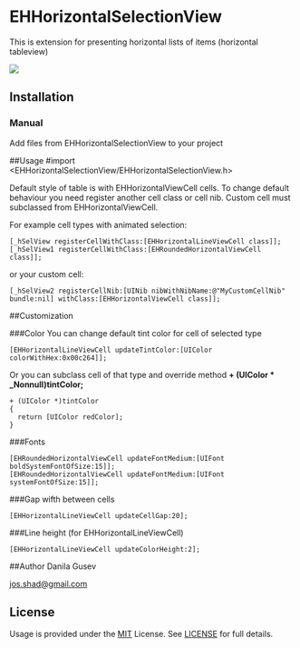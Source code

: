 # EHHorizontalSelectionView

This is extension for presenting horizontal lists of items (horizontal tableview)

<img src="https://josshad.github.io/EHHorizontalSelectionView/EHSelView.gif">

## Installation
### Manual
Add files from EHHorizontalSelectionView  to your project 

##Usage
	#import <EHHorizontalSelectionView/EHHorizontalSelectionView.h>

Default style of table is with EHHorizontalViewCell cells. To change default behaviour you need register another cell class or cell nib. Custom cell must subclassed from EHHorizontalViewCell.

For example cell types with animated selection:

	[_hSelView registerCellWithClass:[EHHorizontalLineViewCell class]];
	[_hSelView1 registerCellWithClass:[EHRoundedHorizontalViewCell class]];
	
or your custom cell:

	[_hSelView2 registerCellNib:[UINib nibWithNibName:@"MyCustomCellNib" bundle:nil] withClass:[EHHorizontalViewCell class]];

##Customization

###Color
You can change default tint color for cell of selected type

    [EHHorizontalLineViewCell updateTintColor:[UIColor colorWithHex:0x00c264]];
  
Or you can subclass cell of that type and override method **+ (UIColor * _Nonnull)tintColor;**

    + (UIColor *)tintColor
    {
      return [UIColor redColor];
    }

###Fonts
  
    [EHRoundedHorizontalViewCell updateFontMedium:[UIFont boldSystemFontOfSize:15]];
    [EHRoundedHorizontalViewCell updateFontMedium:[UIFont systemFontOfSize:15]];
    
###Gap wifth between cells

    [EHHorizontalLineViewCell updateCellGap:20];
    
###Line height (for EHHorizontalLineViewCell)

    [EHHorizontalLineViewCell updateColorHeight:2];

##Author
Danila Gusev

<a href="mailto:jos.shad@gmail.com">jos.shad@gmail.com</a>

## License

Usage is provided under the <a href="http://opensource.org/licenses/MIT" target="_blank">MIT</a> License. See <a href="https://github.com/josshad/EHPlainAlert/blob/master/LICENSE">LICENSE</a> for full details.
